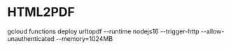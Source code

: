 # HTML2PDF
gcloud functions deploy urltopdf --runtime nodejs16 --trigger-http --allow-unauthenticated  --memory=1024MB
